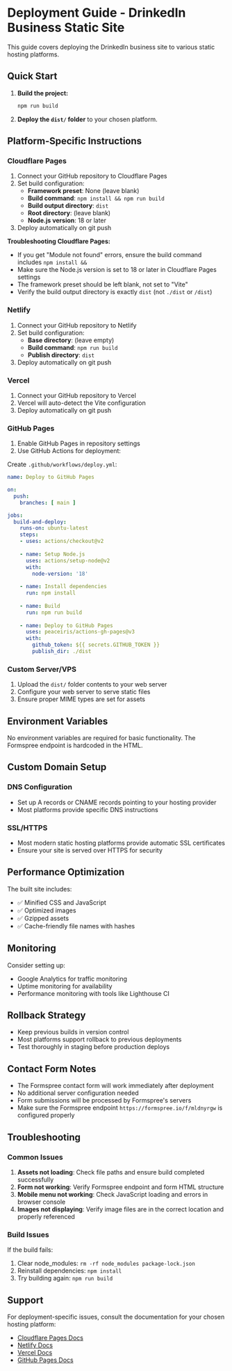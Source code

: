 # Deployment Guide - DrinkedIn Business Static Site

This guide covers deploying the DrinkedIn business site to various static hosting platforms.

## Quick Start

1. **Build the project:**
   ```bash
   npm run build
   ```

2. **Deploy the `dist/` folder** to your chosen platform.

## Platform-Specific Instructions

### Cloudflare Pages

1. Connect your GitHub repository to Cloudflare Pages
2. Set build configuration:
   - **Framework preset**: None (leave blank)
   - **Build command**: `npm install && npm run build`
   - **Build output directory**: `dist`
   - **Root directory**: (leave blank)
   - **Node.js version**: 18 or later
3. Deploy automatically on git push

**Troubleshooting Cloudflare Pages:**
- If you get "Module not found" errors, ensure the build command includes `npm install &&`
- Make sure the Node.js version is set to 18 or later in Cloudflare Pages settings
- The framework preset should be left blank, not set to "Vite"
- Verify the build output directory is exactly `dist` (not `./dist` or `/dist`)

### Netlify

1. Connect your GitHub repository to Netlify
2. Set build configuration:
   - **Base directory**: (leave empty)
   - **Build command**: `npm run build`
   - **Publish directory**: `dist`
3. Deploy automatically on git push

### Vercel

1. Connect your GitHub repository to Vercel
2. Vercel will auto-detect the Vite configuration
3. Deploy automatically on git push

### GitHub Pages

1. Enable GitHub Pages in repository settings
2. Use GitHub Actions for deployment:

Create `.github/workflows/deploy.yml`:
```yaml
name: Deploy to GitHub Pages

on:
  push:
    branches: [ main ]

jobs:
  build-and-deploy:
    runs-on: ubuntu-latest
    steps:
    - uses: actions/checkout@v2
    
    - name: Setup Node.js
      uses: actions/setup-node@v2
      with:
        node-version: '18'
        
    - name: Install dependencies
      run: npm install
      
    - name: Build
      run: npm run build
      
    - name: Deploy to GitHub Pages
      uses: peaceiris/actions-gh-pages@v3
      with:
        github_token: ${{ secrets.GITHUB_TOKEN }}
        publish_dir: ./dist
```

### Custom Server/VPS

1. Upload the `dist/` folder contents to your web server
2. Configure your web server to serve static files
3. Ensure proper MIME types are set for assets

## Environment Variables

No environment variables are required for basic functionality. The Formspree endpoint is hardcoded in the HTML.

## Custom Domain Setup

### DNS Configuration
- Set up A records or CNAME records pointing to your hosting provider
- Most platforms provide specific DNS instructions

### SSL/HTTPS
- Most modern static hosting platforms provide automatic SSL certificates
- Ensure your site is served over HTTPS for security

## Performance Optimization

The built site includes:
- ✅ Minified CSS and JavaScript
- ✅ Optimized images
- ✅ Gzipped assets
- ✅ Cache-friendly file names with hashes

## Monitoring

Consider setting up:
- Google Analytics for traffic monitoring
- Uptime monitoring for availability
- Performance monitoring with tools like Lighthouse CI

## Rollback Strategy

- Keep previous builds in version control
- Most platforms support rollback to previous deployments
- Test thoroughly in staging before production deploys

## Contact Form Notes

- The Formspree contact form will work immediately after deployment
- No additional server configuration needed
- Form submissions will be processed by Formspree's servers
- Make sure the Formspree endpoint `https://formspree.io/f/mldnyrgw` is configured properly

## Troubleshooting

### Common Issues

1. **Assets not loading**: Check file paths and ensure build completed successfully
2. **Form not working**: Verify Formspree endpoint and form HTML structure
3. **Mobile menu not working**: Check JavaScript loading and errors in browser console
4. **Images not displaying**: Verify image files are in the correct location and properly referenced

### Build Issues

If the build fails:
1. Clear node_modules: `rm -rf node_modules package-lock.json`
2. Reinstall dependencies: `npm install`
3. Try building again: `npm run build`

## Support

For deployment-specific issues, consult the documentation for your chosen hosting platform:
- [Cloudflare Pages Docs](https://developers.cloudflare.com/pages/)
- [Netlify Docs](https://docs.netlify.com/)
- [Vercel Docs](https://vercel.com/docs)
- [GitHub Pages Docs](https://docs.github.com/en/pages)

